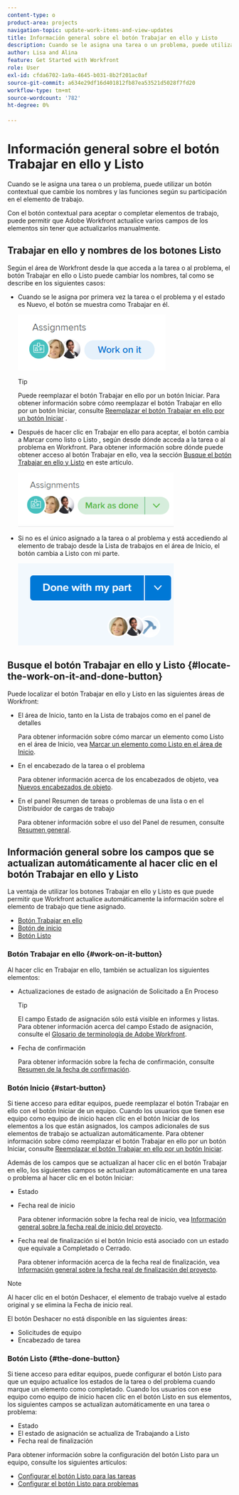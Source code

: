 ```yaml
---
content-type: o
product-area: projects
navigation-topic: update-work-items-and-view-updates
title: Información general sobre el botón Trabajar en ello y Listo
description: Cuando se le asigna una tarea o un problema, puede utilizar un botón contextual que cambie los nombres y las funciones según su participación en el elemento de trabajo.
author: Lisa and Alina
feature: Get Started with Workfront
role: User
exl-id: cfda6702-1a9a-4645-b031-8b2f201ac0af
source-git-commit: a634e29df16d401812fb87ea53521d5028f7fd20
workflow-type: tm+mt
source-wordcount: '782'
ht-degree: 0%

---
```


# Información general sobre el botón Trabajar en ello y Listo

Cuando se le asigna una tarea o un problema, puede utilizar un botón contextual que cambie los nombres y las funciones según su participación en el elemento de trabajo.

Con el botón contextual para aceptar o completar elementos de trabajo, puede permitir que Adobe Workfront actualice varios campos de los elementos sin tener que actualizarlos manualmente.

## Trabajar en ello y nombres de los botones Listo

Según el área de Workfront desde la que acceda a la tarea o al problema, el botón Trabajar en ello o Listo puede cambiar los nombres, tal como se describe en los siguientes casos: 

* Cuando se le asigna por primera vez la tarea o el problema y el estado es Nuevo, el botón se muestra como Trabajar en él.

  ![](assets/nwe-work-on-it-button.png)

  >[!TIP]
  >
  >Puede reemplazar el botón Trabajar en ello por un botón Iniciar. Para obtener información sobre cómo reemplazar el botón Trabajar en ello por un botón Iniciar, consulte [Reemplazar el botón Trabajar en ello por un botón Iniciar](../../people-teams-and-groups/create-and-manage-teams/work-on-it-button-to-start-button.md) .

* Después de hacer clic en Trabajar en ello para aceptar, el botón cambia a Marcar como listo o Listo , según desde dónde acceda a la tarea o al problema en Workfront. Para obtener información sobre dónde puede obtener acceso al botón Trabajar en ello, vea la sección [Busque el botón Trabajar en ello y Listo](#locate-the-work-on-it-and-done-button) en este artículo.

  ![](assets/nwe-mark-as-done-button-350x122.png)

* Si no es el único asignado a la tarea o al problema y está accediendo al elemento de trabajo desde la Lista de trabajos en el área de Inicio, el botón cambia a Listo con mi parte.

  ![](assets/home-left-done-with-my-part-button-350x184.png)

## Busque el botón Trabajar en ello y Listo {#locate-the-work-on-it-and-done-button}

Puede localizar el botón Trabajar en ello y Listo en las siguientes áreas de Workfront:

* El área de Inicio, tanto en la Lista de trabajos como en el panel de detalles

  Para obtener información sobre cómo marcar un elemento como Listo en el área de Inicio, vea [Marcar un elemento como Listo en el área de Inicio](../../workfront-basics/using-home/using-the-home-area/mark-item-done-in-home.md).

* En el encabezado de la tarea o el problema

  Para obtener información acerca de los encabezados de objeto, vea [Nuevos encabezados de objeto](../../workfront-basics/the-new-workfront-experience/new-object-headers.md).

* En el panel Resumen de tareas o problemas de una lista o en el Distribuidor de cargas de trabajo

  Para obtener información sobre el uso del Panel de resumen, consulte [Resumen general](../../workfront-basics/the-new-workfront-experience/summary-overview.md).

## Información general sobre los campos que se actualizan automáticamente al hacer clic en el botón Trabajar en ello y Listo

La ventaja de utilizar los botones Trabajar en ello y Listo es que puede permitir que Workfront actualice automáticamente la información sobre el elemento de trabajo que tiene asignado.

* [Botón Trabajar en ello](#work-on-it-button)
* [Botón de inicio](#start-button)
* [Botón Listo](#the-done-button)

### Botón Trabajar en ello {#work-on-it-button}

Al hacer clic en Trabajar en ello, también se actualizan los siguientes elementos:

* Actualizaciones de estado de asignación de Solicitado a En Proceso

  >[!TIP]
  >
  >El campo Estado de asignación sólo está visible en informes y listas. Para obtener información acerca del campo Estado de asignación, consulte el [Glosario de terminología de Adobe Workfront](../../workfront-basics/navigate-workfront/workfront-navigation/workfront-terminology-glossary.md).

* Fecha de confirmación

  Para obtener información sobre la fecha de confirmación, consulte [Resumen de la fecha de confirmación](../../manage-work/projects/updating-work-in-a-project/overview-of-commit-dates.md).

### Botón Inicio {#start-button}

Si tiene acceso para editar equipos, puede reemplazar el botón Trabajar en ello con el botón Iniciar de un equipo. Cuando los usuarios que tienen ese equipo como equipo de inicio hacen clic en el botón Iniciar de los elementos a los que están asignados, los campos adicionales de sus elementos de trabajo se actualizan automáticamente. Para obtener información sobre cómo reemplazar el botón Trabajar en ello por un botón Iniciar, consulte [Reemplazar el botón Trabajar en ello por un botón Iniciar](../../people-teams-and-groups/create-and-manage-teams/work-on-it-button-to-start-button.md).

Además de los campos que se actualizan al hacer clic en el botón Trabajar en ello, los siguientes campos se actualizan automáticamente en una tarea o problema al hacer clic en el botón Iniciar:

* Estado
* Fecha real de inicio

  Para obtener información sobre la fecha real de inicio, vea [Información general sobre la fecha real de inicio del proyecto](../../manage-work/projects/planning-a-project/project-actual-start-date.md).

* Fecha real de finalización si el botón Inicio está asociado con un estado que equivale a Completado o Cerrado.

  Para obtener información acerca de la fecha real de finalización, vea [Información general sobre la fecha real de finalización del proyecto](../../manage-work/projects/planning-a-project/project-actual-completion-date.md).

>[!NOTE]
>
>Al hacer clic en el botón Deshacer, el elemento de trabajo vuelve al estado original y se elimina la Fecha de inicio real.
>
>El botón Deshacer no está disponible en las siguientes áreas:
>
>* Solicitudes de equipo
>* Encabezado de tarea
>

### Botón Listo {#the-done-button}

Si tiene acceso para editar equipos, puede configurar el botón Listo para que un equipo actualice los estados de la tarea o del problema cuando marque un elemento como completado. Cuando los usuarios con ese equipo como equipo de inicio hacen clic en el botón Listo en sus elementos, los siguientes campos se actualizan automáticamente en una tarea o problema:

* Estado
* El estado de asignación se actualiza de Trabajando a Listo
* Fecha real de finalización

Para obtener información sobre la configuración del botón Listo para un equipo, consulte los siguientes artículos:

* [Configurar el botón Listo para las tareas](../../people-teams-and-groups/create-and-manage-teams/configure-the-done-button-for-tasks.md)
* [Configurar el botón Listo para problemas](../../people-teams-and-groups/create-and-manage-teams/configure-the-done-button-for-issues.md)
